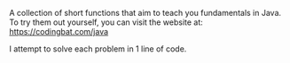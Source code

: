 A collection of short functions that aim to teach you fundamentals in Java.
To try them out yourself, you can visit the website at: https://codingbat.com/java

I attempt to solve each problem in 1 line of code.

